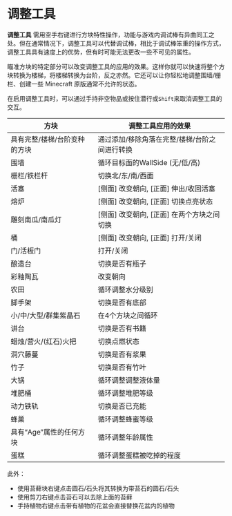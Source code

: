 # 调整工具

**调整工具** 需用空手右键进行方块特性操作，功能与游戏内调试棒有异曲同工之处。但在通常情况下，调整工具可以代替调试棒，相比于调试棒笨重的操作方式，调整工具具有速度上的优势，但有时可能无法更改一些不可见的属性。

瞄准方块的特定部分可以改变调整工具的应用的效果。这样你就可以快速将整个方块转换为楼梯，将楼梯转换为台阶，反之亦然。它还可以让你轻松地调整围墙/栅栏、创建一些 Minecraft 原版通常不允许的状态。

在启用调整工具时，可以通过手持非空物品或按住潜行或`Shift`来取消调整工具的交互。

| 方块                                | 调整工具应用的效果                                            |
| ------------------------------------ | ---------------------------------------------------------- |
| 具有完整/楼梯/台阶变种的方块 | 通过添加/移除角落在完整/楼梯/台阶之间进行转换 |
| 围墙                                | 循环目标面的WallSide (无/低/高)            |
| 栅栏/铁栏杆                     | 切换北/东/南/西面                         |
| 活塞                               | [侧面] 改变朝向, [正面] 伸出/收回活塞  |
| 熔炉                              | [侧面] 改变朝向, [正面] 切换点亮状态            |
| 雕刻南瓜/南瓜灯        | [侧面] 改变朝向, [正面] 在两个方块之间切换   |
| 桶                               | [侧面] 改变朝向, [正面] 打开/关闭                 |
| 门/活板门                   | 打开/关闭                                      |
| 酿造台                        | 切换是否有瓶子                                          |
| 彩釉陶瓦                    | 改变朝向                                              |
| 农田                             | 循环调整水分级别                                             |
| 脚手架                          | 切换是否有底部                                              |
| 小/中/大型/群集紫晶石  | 在4个方块之间循环                                  |
| 讲台                              | 切换是否有书籍                                               |
| 蜡烛/营火/(红石)火把       | 切换点燃状态                                                |
| 洞穴藤蔓                           | 切换是否有浆果                                            |
| 竹子                           | 切换是否有竹叶                                      |
| 大锅                             | 循环调整调整液体量                                         |
| 堆肥桶                            | 循环调整堆肥等级                                       |
| 动力铁轨                         | 切换是否已充能                                            |
| 蜂巢                              | 循环调整蜂蜜等级                                         |
| 具有“Age”属性的任何方块        | 循环调整年龄属性                                                 |
| 蛋糕                                 | 循环调整蛋糕被吃掉的程度                                               |

此外：
- 使用苔藓块右键点击圆石/石头将其转换为带苔石的圆石/石头
- 使用剪刀右键点击苔石可以去除上面的苔藓
- 手持植物右键点击带有植物的花盆会直接替换花盆内的植物